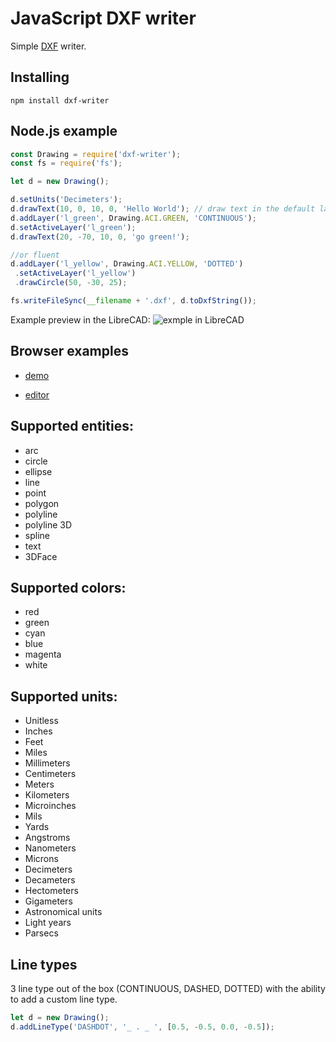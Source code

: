 # JavaScript DXF writer

Simple [DXF](https://en.wikipedia.org/wiki/AutoCAD_DXF) writer.

## Installing
```
npm install dxf-writer
```

## Node.js example
```javascript
const Drawing = require('dxf-writer');
const fs = require('fs');

let d = new Drawing();

d.setUnits('Decimeters');
d.drawText(10, 0, 10, 0, 'Hello World'); // draw text in the default layer named "0"
d.addLayer('l_green', Drawing.ACI.GREEN, 'CONTINUOUS');
d.setActiveLayer('l_green');
d.drawText(20, -70, 10, 0, 'go green!');

//or fluent
d.addLayer('l_yellow', Drawing.ACI.YELLOW, 'DOTTED')
 .setActiveLayer('l_yellow')
 .drawCircle(50, -30, 25);

fs.writeFileSync(__filename + '.dxf', d.toDxfString());
```
Example preview in the LibreCAD:
![exmple in LibreCAD](https://raw.githubusercontent.com/ognjen-petrovic/js-dxf/master/examples/demo.png "example in LibreCAD")

## Browser examples

 - [demo](//ognjen-petrovic.github.io/js-dxf/examples/browser/index.html)

 - [editor](//ognjen-petrovic.github.io/js-dxf/examples/browser/editor/index.html)

## Supported entities: 
 - arc 
 - circle
 - ellipse
 - line
 - point
 - polygon
 - polyline 
 - polyline 3D 
 - spline
 - text
 - 3DFace
 
## Supported colors: 
 - red
 - green 
 - cyan
 - blue
 - magenta
 - white

## Supported units:
 - Unitless
 - Inches
 - Feet
 - Miles
 - Millimeters
 - Centimeters
 - Meters
 - Kilometers
 - Microinches
 - Mils
 - Yards
 - Angstroms
 - Nanometers
 - Microns
 - Decimeters
 - Decameters
 - Hectometers
 - Gigameters
 - Astronomical units
 - Light years
 - Parsecs

## Line types
3 line type out of the box (CONTINUOUS, DASHED, DOTTED) with the ability to add a custom line type.

```javascript
let d = new Drawing();
d.addLineType('DASHDOT', '_ . _ ', [0.5, -0.5, 0.0, -0.5]);
```
